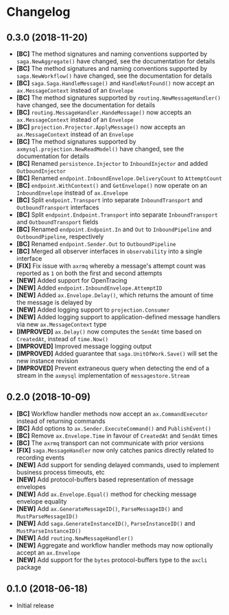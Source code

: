 # Changelog

## 0.3.0 (2018-11-20)

- **[BC]** The method signatures and naming conventions supported by `saga.NewAggregate()` have changed, see the documentation for details
- **[BC]** The method signatures and naming conventions supported by `saga.NewWorkflow()` have changed, see the documentation for details
- **[BC]** `saga.Saga.HandleMessage()` and `HandleNotFound()` now accept an `ax.MessageContext` instead of an `Envelope`
- **[BC]** The method signatures supported by `routing.NewMessageHandler()` have changed, see the documentation for details
- **[BC]** `routing.MessageHandler.HandeMessage()` now accepts an `ax.MessageContext` instead of an `Envelope`
- **[BC]** `projection.Projector.ApplyMessage()` now accepts an `ax.MessageContext` instead of an `Envelope`
- **[BC]** The method signatures supported by `axmysql.projection.NewReadModel()` have changed, see the documentation for details
- **[BC]** Renamed `persistence.Injector` to `InboundInjector` and added `OutboundInjector`
- **[BC]** Renamed `endpoint.InboundEnvelope.DeliveryCount` to `AttemptCount`
- **[BC]** `endpoint.WithContext()` and `GetEnvelope()` now operate on an `InboundEnvelope` instead of `ax.Envelope`
- **[BC]** Split `endpoint.Transport` into separate `InboundTransport` and `OutboundTransport` interfaces
- **[BC]** Split `endpoint.Endpoint.Transport` into separate `InboundTransport` and `OutboundTransport` fields
- **[BC]** Renamed `endpoint.Endpoint.In` and `Out` to `InboundPipeline` and `OutboundPipeline`, respectively
- **[BC]** Renamed `endpoint.Sender.Out` to `OutboundPipeline`
- **[BC]** Merged all observer interfaces in `observability` into a single interface
- **[FIX]** Fix issue with `axrmq` whereby a message's attempt count was reported as `1` on both the first and second attempts
- **[NEW]** Added support for OpenTracing
- **[NEW]** Added `endpoint.InboundEnvelope.AttemptID`
- **[NEW]** Added `ax.Envelope.Delay()`, which returns the amount of time the message is delayed by
- **[NEW]** Added logging support to `projection.Consumer`
- **[NEW]** Added logging support to application-defined message handlers via new `ax.MessageContext` type
- **[IMPROVED]** `ax.Delay()` now computes the `SendAt` time based on `CreatedAt`, instead of `time.Now()`
- **[IMPROVED]** Improved message logging output
- **[IMPROVED]** Added guarantee that `saga.UnitOfWork.Save()` will set the new instance revision
- **[IMPROVED]** Prevent extraneous query when detecting the end of a stream in the `axmysql` implementation of `messagestore.Stream`

## 0.2.0 (2018-10-09)

- **[BC]** Workflow handler methods now accept an `ax.CommandExecutor` instead of returning commands
- **[BC]** Add options to `ax.Sender.ExecuteCommand()` and `PublishEvent()`
- **[BC]** Remove `ax.Envelope.Time` in favour of `CreatedAt` and `SendAt` times
- **[BC]** The `axrmq` transport can not communicate with prior versions
- **[FIX]** `saga.MessageHandler` now only catches panics directly related to recording events
- **[NEW]** Add support for sending delayed commands, used to implement business process timeouts, etc
- **[NEW]** Add protocol-buffers based representation of message envelopes
- **[NEW]** Add `ax.Envelope.Equal()` method for checking message envelope equality
- **[NEW]** Add `ax.GenerateMessageID()`, `ParseMessageID()` and `MustParseMessageID()`
- **[NEW]** Add `saga.GenerateInstanceID()`, `ParseInstanceID()` and `MustParseInstanceID()`
- **[NEW]** Add `routing.NewMessageHandler()`
- **[NEW]** Aggregate and workflow handler methods may now optionally accept an `ax.Envelope`
- **[NEW]** Add support for the `bytes` protocol-buffers type to the `axcli` package

## 0.1.0 (2018-06-18)

- Initial release
